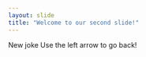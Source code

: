 ```yaml
---
layout: slide
title: "Welcome to our second slide!"
---
```

New joke
Use the left arrow to go back!

